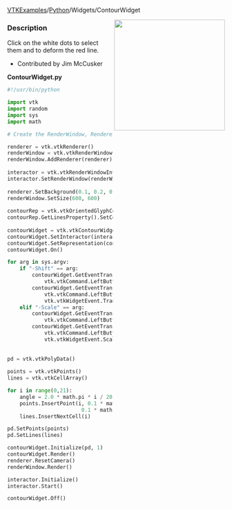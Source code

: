 [VTKExamples](Home)/[Python](Python)/Widgets/ContourWidget

<img align="right" src="https://github.com/lorensen/VTKExamples/raw/master/Testing/Baseline/Widgets/TestContourWidget.png" width="256" />

### Description
[]([File:VTK_Examples_Python_Widgets_ContourWidget.png])

Click on the white dots to select them and to deform the red line.

* Contributed by Jim McCusker

**ContourWidget.py**
```python
#!/usr/bin/python 

import vtk
import random
import sys
import math

# Create the RenderWindow, Renderer and both Actors

renderer = vtk.vtkRenderer()
renderWindow = vtk.vtkRenderWindow()
renderWindow.AddRenderer(renderer)
 
interactor = vtk.vtkRenderWindowInteractor()
interactor.SetRenderWindow(renderWindow)
 
renderer.SetBackground(0.1, 0.2, 0.4)
renderWindow.SetSize(600, 600)
 
contourRep = vtk.vtkOrientedGlyphContourRepresentation()
contourRep.GetLinesProperty().SetColor(1, 0, 0) # set color to red
 
contourWidget = vtk.vtkContourWidget()
contourWidget.SetInteractor(interactor)
contourWidget.SetRepresentation(contourRep)
contourWidget.On()

for arg in sys.argv:
    if "-Shift" == arg:
        contourWidget.GetEventTranslator().RemoveTranslation(
            vtk.vtkCommand.LeftButtonPressEvent)
        contourWidget.GetEventTranslator().SetTranslation(
            vtk.vtkCommand.LeftButtonPressEvent,
            vtk.vtkWidgetEvent.Translate )
    elif "-Scale" == arg:
        contourWidget.GetEventTranslator().RemoveTranslation( 
            vtk.vtkCommand.LeftButtonPressEvent )
        contourWidget.GetEventTranslator().SetTranslation( 
            vtk.vtkCommand.LeftButtonPressEvent,
            vtk.vtkWidgetEvent.Scale )
 
        
pd = vtk.vtkPolyData()
 
points = vtk.vtkPoints()
lines = vtk.vtkCellArray()

for i in range(0,21):
    angle = 2.0 * math.pi * i / 20.0
    points.InsertPoint(i, 0.1 * math.cos(angle),
                        0.1 * math.sin(angle), 0.0 )
    lines.InsertNextCell(i)

pd.SetPoints(points)
pd.SetLines(lines)

contourWidget.Initialize(pd, 1)
contourWidget.Render()
renderer.ResetCamera()
renderWindow.Render()

interactor.Initialize()
interactor.Start()

contourWidget.Off()
```

